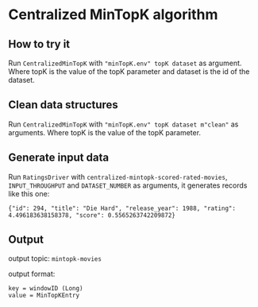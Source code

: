 # Centralized MinTopK algorithm
## How to try it

Run `CentralizedMinTopK` with `"minTopK.env" topK dataset` as argument.
Where topK is the value of the topK parameter and dataset is the id of the dataset.

## Clean data structures

Run `CentralizedMinTopK` with `"minTopK.env" topK dataset m"clean"` as arguments.
Where topK is the value of the topK parameter.

## Generate input data

Run `RatingsDriver` with `centralized-mintopk-scored-rated-movies`, `INPUT_THROUGHPUT` and `DATASET_NUMBER` as arguments, it generates records like  this one:
```
{"id": 294, "title": "Die Hard", "release_year": 1988, "rating": 4.496183638158378, "score": 0.5565263742209872}
```

## Output
 
output topic: `mintopk-movies`

output format: 
```
key = windowID (Long)
value = MinTopKEntry
```
